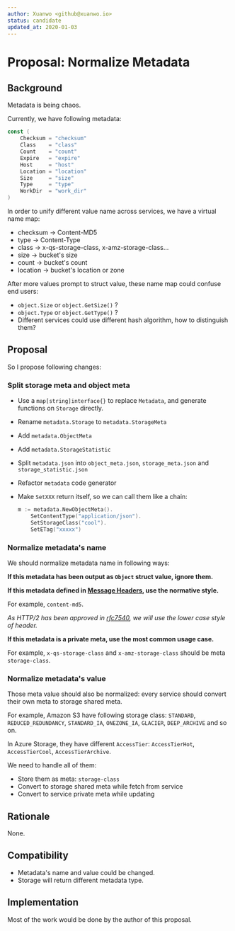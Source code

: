 ```yaml
---
author: Xuanwo <github@xuanwo.io>
status: candidate
updated_at: 2020-01-03
---
```


# Proposal: Normalize Metadata

## Background

Metadata is being chaos.

Currently, we have following metadata:

```go
const (
	Checksum = "checksum"
	Class    = "class"
	Count    = "count"
	Expire   = "expire"
	Host     = "host"
	Location = "location"
	Size     = "size"
	Type     = "type"
	WorkDir  = "work_dir"
)
```

In order to unify different value name across services, we have a virtual name map:

- checksum -> Content-MD5
- type -> Content-Type
- class -> x-qs-storage-class, x-amz-storage-class...
- size -> bucket's size
- count -> bucket's count
- location -> bucket's location or zone

After more values prompt to struct value, these name map could confuse end users:

- `object.Size` or `object.GetSize()` ?
- `object.Type` or `object.GetType()` ?
- Different services could use different hash algorithm, how to distinguish them?

## Proposal

So I propose following changes:

### Split storage meta and object meta

- Use a `map[string]interface{}` to replace `Metadata`, and generate functions on `Storage` directly.
- Rename `metadata.Storage` to `metadata.StorageMeta`
- Add `metadata.ObjectMeta`
- Add `metadata.StorageStatistic`
- Split `metadata.json` into `object_meta.json`, `storage_meta.json` and `storage_statistic.json`
- Refactor `metadata` code generator
- Make `SetXXX` return itself, so we can call them like a chain:

    ```go
    m := metadata.NewObjectMeta().
        SetContentType("application/json").
        SetStorageClass("cool").
        SetETag("xxxxx")
    ```

### Normalize metadata's name

We should normalize metadata name in following ways:

**If this metadata has been output as `Object` struct value, ignore them.**

**If this metadata defined in [Message Headers](https://www.iana.org/assignments/message-headers/message-headers.xhtml), use the normative style.**

For example, `content-md5`. 

*As HTTP/2 has been approved in [rfc7540](https://tools.ietf.org/html/rfc7540), we will use the lower case style of header.*

**If this metadata is a private meta, use the most common usage case.**

For example, `x-qs-storage-class` and `x-amz-storage-class` should be meta `storage-class`.

### Normalize metadata's value

Those meta value should also be normalized: every service should convert their own meta to storage shared meta.

For example, Amazon S3 have following storage class: `STANDARD`, `REDUCED_REDUNDANCY`, `STANDARD_IA`, `ONEZONE_IA`, `GLACIER`, `DEEP_ARCHIVE` and so on.

In Azure Storage, they have different `AccessTier`: `AccessTierHot`, `AccessTierCool`, `AccessTierArchive`. 

We need to handle all of them: 

- Store them as meta: `storage-class`
- Convert to storage shared meta while fetch from service
- Convert to service private meta while updating

## Rationale

None.

## Compatibility

- Metadata's name and value could be changed.
- Storage will return different metadata type.

## Implementation

Most of the work would be done by the author of this proposal.